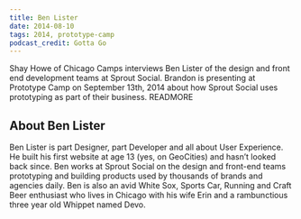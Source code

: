 ```yaml
---
title: Ben Lister
date: 2014-08-10
tags: 2014, prototype-camp
podcast_credit: Gotta Go
---
```


Shay Howe of Chicago Camps interviews Ben Lister of the design and front end development teams at Sprout Social. Brandon is presenting at Prototype Camp on September 13th, 2014 about how Sprout Social uses prototyping as part of their business. READMORE

## About Ben Lister

Ben Lister is part Designer, part Developer and all about User Experience. He built his first website at age 13 (yes, on GeoCities) and hasn&#8217;t looked back since. Ben works at Sprout Social on the design and front-end teams prototyping and building products used by thousands of brands and agencies daily. Ben is also an avid White Sox, Sports Car, Running and Craft Beer enthusiast who lives in Chicago with his wife Erin and a rambunctious three year old Whippet named Devo.
